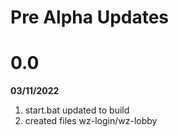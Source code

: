 # **Pre Alpha Updates**

# 0.0

**03/11/2022**
1. start.bat updated to build
2. created files wz-login/wz-lobby
